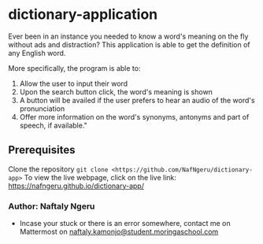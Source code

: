 # dictionary-application
Ever been in an instance you needed to know a word's meaning on the fly without ads and distraction? This application is able to get the definition of any English word. 

More specifically, the program is able to:
1. Allow the user to input their word
2. Upon the search button click, the word's meaning is shown
3. A button will be availed if the user prefers to hear an audio of the word's pronunciation
4. Offer more information on the word's synonyms, antonyms and part of speech, if available." 

## Prerequisites 
Clone the repository `git clone <https://github.com/NafNgeru/dictionary-app>`
To view the live webpage, click on the live link: https://nafngeru.github.io/dictionary-app/


### Author: Naftaly Ngeru
- Incase your stuck or there is an error somewhere, contact me on Mattermost on naftaly.kamonjo@student.moringaschool.com 